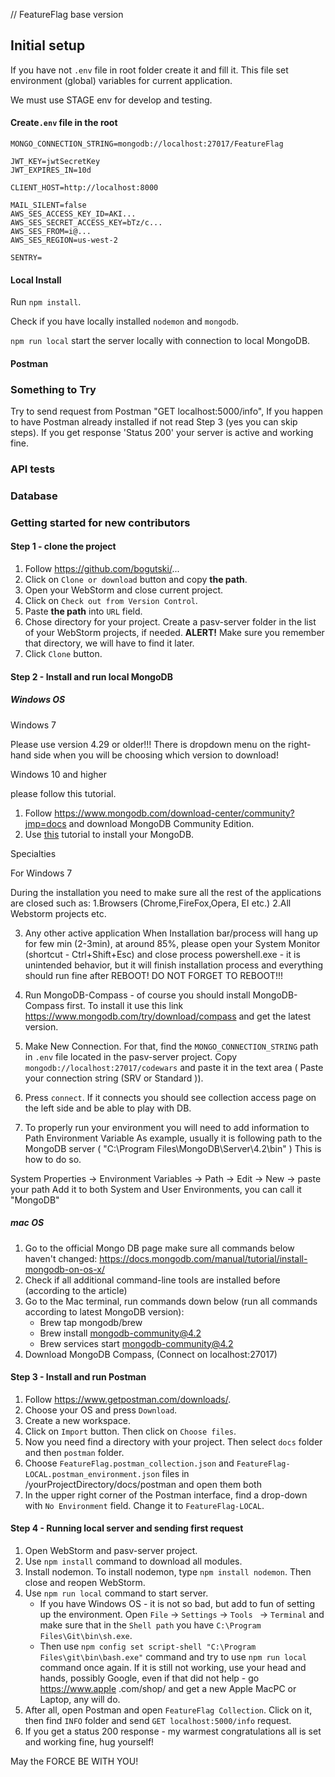 // FeatureFlag base version

## Initial setup

If you have not `.env` file in root folder create it and fill it. This file set
environment (global) variables for current application.

We must use STAGE env for develop and testing.

#### Create`.env` file in the root

```$xslt
MONGO_CONNECTION_STRING=mongodb://localhost:27017/FeatureFlag

JWT_KEY=jwtSecretKey
JWT_EXPIRES_IN=10d

CLIENT_HOST=http://localhost:8000

MAIL_SILENT=false
AWS_SES_ACCESS_KEY_ID=AKI...
AWS_SES_SECRET_ACCESS_KEY=bTz/c...
AWS_SES_FROM=i@...
AWS_SES_REGION=us-west-2

SENTRY=
```

#### Local Install

Run `npm install`.

Check if you have locally installed `nodemon` and `mongodb`.

`npm run local` start the server locally with connection to local MongoDB.

#### Postman

### Something to Try

Try to send request from Postman "GET localhost:5000/info", If you happen to
have Postman already installed if not read Step 3 (yes you can skip steps). If
you get response 'Status 200' your server is active and working fine.

### API tests

### Database

### Getting started for new contributors

#### Step 1 - clone the project

1. Follow https://github.com/bogutski/...
2. Click on `Clone or download` button and copy **the path**.
3. Open your WebStorm and close current project.
4. Click on `Check out from Version Control`.
5. Paste **the path** into `URL` field.
6. Chose directory for your project. Create a pasv-server folder in the list of
   your WebStorm projects, if needed. **ALERT!** Make sure you remember that
   directory, we will have to find it later.
7. Click `Clone` button.

#### Step 2 - Install and run local MongoDB

##### Windows OS

Windows 7

Please use version 4.29 or older!!!
There is dropdown menu on the right-hand side when you will be choosing which
version to download!

Windows 10 and higher

please follow this tutorial.

1. Follow https://www.mongodb.com/download-center/community?jmp=docs and
   download MongoDB Community Edition.
2. Use [this](https://docs.mongodb.com/manual/installation/) tutorial to install
   your MongoDB.

Specialties

For Windows 7

During the installation you need to make sure all the rest of the applications
are closed such as:
1.Browsers (Chrome,FireFox,Opera, EI etc.)
2.All Webstorm projects etc.

3. Any other active application When Installation bar/process will hang up for
   few min (2-3min), at around 85%, please open your System Monitor
   (shortcut - Ctrl+Shift+Esc) and close process powershell.exe - it is
   unintended behavior, but it will finish installation process and everything
   should run fine after REBOOT!
   DO NOT FORGET TO REBOOT!!!

3. Run MongoDB-Compass - of course you should install MongoDB-Compass first. To
   install it use this link
   https://www.mongodb.com/try/download/compass and get the latest version.

4. Make New Connection. For that, find the `MONGO_CONNECTION_STRING` path
   in `.env` file located in the pasv-server project.
   Copy `mongodb://localhost:27017/codewars` and paste it in the text area (
   Paste your connection string (SRV or Standard )).

5. Press `connect`. If it connects you should see collection access page on the
   left side and be able to play with DB.

6. To properly run your environment you will need to add information to Path
Environment Variable As example, usually it is following path to the MongoDB
server ( "C:\Program Files\MongoDB\Server\4.2\bin" )
This is how to do so.

System Properties -> Environment Variables -> Path -> Edit -> New -> paste your
path Add it to both System and User Environments, you can call it "MongoDB"

##### mac OS

1. Go to the official Mongo DB page make sure all commands below haven't
   changed:
   https://docs.mongodb.com/manual/tutorial/install-mongodb-on-os-x/
2. Check if all additional command-line tools are installed before (according to
   the article)
3. Go to the Mac terminal, run commands down below (run all commands according
   to latest MongoDB version):
    * Brew tap mongodb/brew
    * Brew install mongodb-community@4.2
    * Brew services start mongodb-community@4.2
4. Download MongoDB Compass, (Connect on localhost:27017)

#### Step 3 - Install and run Postman

1. Follow https://www.getpostman.com/downloads/.
2. Choose your OS and press `Download`.
3. Create a new workspace.
4. Click on `Import` button. Then click on `Choose files`.
5. Now you need find a directory with your project. Then select `docs` folder
   and then `postman` folder.
6. Choose `FeatureFlag.postman_collection.json`
   and `FeatureFlag-LOCAL.postman_environment.json` files in
   /yourProjectDirectory/docs/postman and open them both
7. In the upper right corner of the Postman interface, find a drop-down
   with `No Environment` field. Change it to `FeatureFlag-LOCAL`.

#### Step 4 - Running local server and sending first request

1. Open WebStorm and pasv-server project.
2. Use `npm install` command to download all modules.
3. Install nodemon. To install nodemon, type `npm install nodemon`. Then close
   and reopen WebStorm.
4. Use `npm run local` command to start server.
    * If you have Windows OS - it is not so bad, but add to fun of setting up
      the environment. Open `File` -> `Settings` -> `Tools ` -> `Terminal` and
      make sure that in the `Shell path` you
      have `C:\Program Files\Git\bin\sh.exe`.
    * Then use `npm config set script-shell "C:\Program Files\git\bin\bash.exe"`
      command and try to use `npm run local` command once again. If it is still
      not working, use your head and hands, possibly Google, even if that did
      not help - go https://www.apple
      .com/shop/ and get a new Apple MacPC or Laptop, any will do.
5. After all, open Postman and open `FeatureFlag Collection`. Click on it, then
   find `INFO` folder and send `GET localhost:5000/info` request.
6. If you get a status 200 response - my warmest congratulations all is set and
   working fine, hug yourself!

May the FORCE BE WITH YOU!

